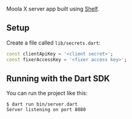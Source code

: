 Moola X server app built using [Shelf](https://pub.dev/packages/shelf).

## Setup

Create a file called `lib/secrets.dart`:

```dart
const clientApiKey = '<client secret>';
const fixerAccessKey = '<fixer access key>';
```

## Running with the Dart SDK

You can run the project like this:

```
$ dart run bin/server.dart
Server listening on port 8080
```